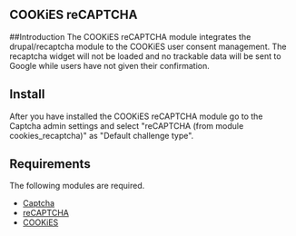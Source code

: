 COOKiES reCAPTCHA
-----------------

##Introduction
The COOKiES reCAPTCHA module integrates the drupal/recaptcha
module to the COOKiES user consent management. The recaptcha
widget will not be loaded and no trackable data will be sent
to Google while users have not given their confirmation.

## Install
After you have installed the COOKiES reCAPTCHA module go
to the Captcha admin settings and select "reCAPTCHA (from module cookies_recaptcha)" as "Default challenge type".

## Requirements
The following modules are required.
- [Captcha](https://www.drupal.org/project/captcha)
- [reCAPTCHA](https://www.drupal.org/project/recaptcha)
- [COOKiES](https://www.drupal.org/project/cookies)

